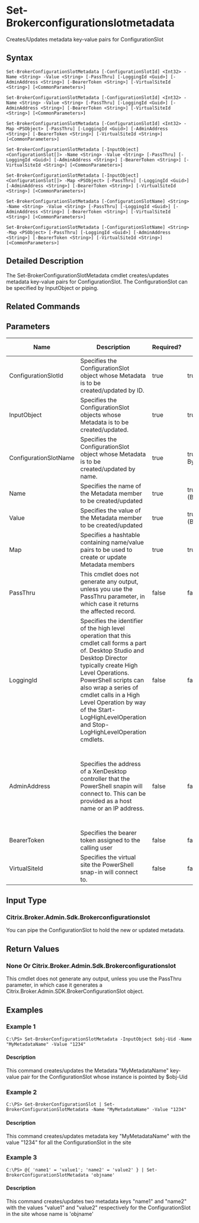 ﻿
# Set-Brokerconfigurationslotmetadata
Creates/Updates metadata key-value pairs for ConfigurationSlot
## Syntax
```
Set-BrokerConfigurationSlotMetadata [-ConfigurationSlotId] <Int32> -Name <String> -Value <String> [-PassThru] [-LoggingId <Guid>] [-AdminAddress <String>] [-BearerToken <String>] [-VirtualSiteId <String>] [<CommonParameters>]

Set-BrokerConfigurationSlotMetadata [-ConfigurationSlotId] <Int32> -Name <String> -Value <String> [-PassThru] [-LoggingId <Guid>] [-AdminAddress <String>] [-BearerToken <String>] [-VirtualSiteId <String>] [<CommonParameters>]

Set-BrokerConfigurationSlotMetadata [-ConfigurationSlotId] <Int32> -Map <PSObject> [-PassThru] [-LoggingId <Guid>] [-AdminAddress <String>] [-BearerToken <String>] [-VirtualSiteId <String>] [<CommonParameters>]

Set-BrokerConfigurationSlotMetadata [-InputObject] <ConfigurationSlot[]> -Name <String> -Value <String> [-PassThru] [-LoggingId <Guid>] [-AdminAddress <String>] [-BearerToken <String>] [-VirtualSiteId <String>] [<CommonParameters>]

Set-BrokerConfigurationSlotMetadata [-InputObject] <ConfigurationSlot[]> -Map <PSObject> [-PassThru] [-LoggingId <Guid>] [-AdminAddress <String>] [-BearerToken <String>] [-VirtualSiteId <String>] [<CommonParameters>]

Set-BrokerConfigurationSlotMetadata [-ConfigurationSlotName] <String> -Name <String> -Value <String> [-PassThru] [-LoggingId <Guid>] [-AdminAddress <String>] [-BearerToken <String>] [-VirtualSiteId <String>] [<CommonParameters>]

Set-BrokerConfigurationSlotMetadata [-ConfigurationSlotName] <String> -Map <PSObject> [-PassThru] [-LoggingId <Guid>] [-AdminAddress <String>] [-BearerToken <String>] [-VirtualSiteId <String>] [<CommonParameters>]
```
## Detailed Description
The Set-BrokerConfigurationSlotMetadata cmdlet creates/updates metadata key-value pairs for ConfigurationSlot. The ConfigurationSlot can be specified by InputObject or piping.


## Related Commands

## Parameters
| Name   | Description | Required? | Pipeline Input | Default Value |
| --- | --- | --- | --- | --- |
| ConfigurationSlotId | Specifies the ConfigurationSlot object whose Metadata is to be created/updated by ID. | true | true (ByValue) |  |
| InputObject | Specifies the ConfigurationSlot objects whose Metadata is to be created/updated. | true | true (ByValue) |  |
| ConfigurationSlotName | Specifies the ConfigurationSlot object whose Metadata is to be created/updated by name. | true | true (ByValue, ByPropertyName) |  |
| Name | Specifies the name of the Metadata member to be created/updated | true | true (ByPropertyName) |  |
| Value | Specifies the value of the Metadata member to be created/updated | true | true (ByPropertyName) |  |
| Map | Specifies a hashtable containing name/value pairs to be used to create or update Metadata members | true | true (ByValue) |  |
| PassThru | This cmdlet does not generate any output, unless you use the PassThru parameter, in which case it returns the affected record. | false | false | False |
| LoggingId | Specifies the identifier of the high level operation that this cmdlet call forms a part of. Desktop Studio and Desktop Director typically create High Level Operations. PowerShell scripts can also wrap a series of cmdlet calls in a High Level Operation by way of the Start-LogHighLevelOperation and Stop-LogHighLevelOperation cmdlets. | false | false |  |
| AdminAddress | Specifies the address of a XenDesktop controller that the PowerShell snapin will connect to. This can be provided as a host name or an IP address. | false | false | Localhost. Once a value is provided by any cmdlet, this value will become the default. |
| BearerToken | Specifies the bearer token assigned to the calling user | false | false |  |
| VirtualSiteId | Specifies the virtual site the PowerShell snap-in will connect to. | false | false |  |

## Input Type

### Citrix.Broker.Admin.Sdk.Brokerconfigurationslot
You can pipe the ConfigurationSlot to hold the new or updated metadata.
## Return Values

### None Or Citrix.Broker.Admin.Sdk.Brokerconfigurationslot
This cmdlet does not generate any output, unless you use the PassThru parameter, in which case it generates a Citrix.Broker.Admin.SDK.BrokerConfigurationSlot object.
## Examples

### Example 1
```
C:\PS> Set-BrokerConfigurationSlotMetadata -InputObject $obj-Uid -Name "MyMetadataName" -Value "1234"
```
#### Description
This command creates/updates the Metadata "MyMetadataName" key-value pair for the ConfigurationSlot whose instance is pointed by \$obj-Uid
### Example 2
```
C:\PS> Get-BrokerConfigurationSlot | Set-BrokerConfigurationSlotMetadata -Name "MyMetadataName" -Value "1234"
```
#### Description
This command creates/updates metadata key "MyMetadataName" with the value "1234" for all the ConfigurationSlot in the site
### Example 3
```
C:\PS> @{ 'name1' = 'value1'; 'name2' = 'value2' } | Set-BrokerConfigurationSlotMetadata 'objname'
```
#### Description
This command creates/updates two metadata keys "name1" and "name2" with the values "value1" and "value2" respectively for the ConfigurationSlot in the site whose name is 'objname'

